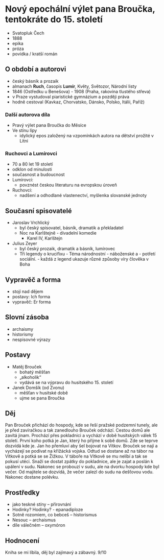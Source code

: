 # Nový epochální výlet pana Broučka, tentokráte do 15. století

- Svatopluk Čech
- 1888
- epika
- próza
- povídka / kratší román

## O období a autorovi

- český básník a prozaik
- almanach **Ruch**, časopis **Lumír**, Květy, Světozor, Národní listy
- 1846 (Ostředku u Benešova) - 1908 (Praha, rakovina tlustého střeva)
- v Praze vystudoval piaristické gymnázium a později práva
- hodně cestoval (Kavkaz, Chorvatsko, Dánsko, Polsko, Itálii, Paříž)

### Další autorova díla

- Pravý výlet pana Broučka do Měsíce
- Ve stínu lípy
  - idylický epos založený na vzpomínkách autora na dětství prožité v Litni

### Ruchovci a Lumírovci

- 70 a 80 let 19 století
- odklon od minulosti
- současnost a budoucnost
- Lumírovci:
  - povznést českou literaturu na evropskou úroveň
- Ruchovci:
  - nadšení a odhodlané vlastenectví, myšlenka slovanské jednoty

## Současní spisovatelé

- Jaroslav Vrchlický
  - byl český spisovatel, básník, dramatik a překladatel
  - Noc na Karlštejně - divadelní komedie
    - Karel IV, Karlštejn
- Julius Zeyer
  - byl český prozaik, dramatik a básník, lumírovec
  - Tři legendy o krucifixu - Téma národnostní - náboženské a - potřetí sociální. - každá z legend ukazuje různé způsoby víry člověka v Boha

## Vypravěč a forma

- stojí nad dějem
- postavy: Ich forma
- vypravěč: Er forma

## Slovní zásoba

- archaismy
- historismy
- nespisovné výrazy

## Postavy

- Matěj Brouček
  - bohatý měšťan
  - „alkoholik“
  - vydává se na výpravu do husitského 15. století
- Janek Domšík (od Zvonu)
  - měšťan v husitské době
  - ujme se pana Broučka

## Děj

Pan Brouček přichází do hospody, kde se řeší pražské podzemní tunely, ale je před zavíračkou a tak zanedlouho Brouček odchází. Cestou domů ale zavítá jinam. Prochází přes pokladnici a vychází v době husitských válek 15 století. První koho potká je Jan, který ho přijme k sobě domů. Zde se teprve dozvídá kde je. Jan ho přemluví aby šel bojovat na Vítkov. Brouček se nají a vycházejí se podívat na křižácká vojska. Odtud se dostane až na tábor na Vítkově a potká se se Žižkou. V táboře na Vítkově se mu nelíbí a tak se pokusí utéci. Snaží se dostat zpátky do pokladnice, ale je zajat a poslán k upálení v sudu. Nakonec se probouzí v sudu, ale na dvorku hospody kde byl večer. Od majitele se dozvídá, že večer zalezl do sudu na dešťovou vodu. Nakonec dostane polévku.

## Prostředky

- jako teskné stíny – přirovnání
- Hodinky? Hodinky? - epanadiploze
- Sotně rozomiem, co bebceš – historismus
- Nesouc – archaismus
- díle válečném – oxymóron

## Hodnocení

Kniha se mi líbila, děj byl zajímavý a zábavný. 9/10
